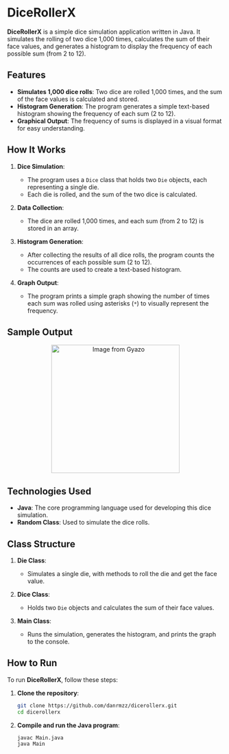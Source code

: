 # DiceRollerX

**DiceRollerX** is a simple dice simulation application written in Java. It simulates the rolling of two dice 1,000 times, calculates the sum of their face values, and generates a histogram to display the frequency of each possible sum (from 2 to 12).

## Features

- **Simulates 1,000 dice rolls**: Two dice are rolled 1,000 times, and the sum of the face values is calculated and stored.
- **Histogram Generation**: The program generates a simple text-based histogram showing the frequency of each sum (2 to 12).
- **Graphical Output**: The frequency of sums is displayed in a visual format for easy understanding.
  
## How It Works

1. **Dice Simulation**:
   - The program uses a `Dice` class that holds two `Die` objects, each representing a single die.
   - Each die is rolled, and the sum of the two dice is calculated.
  
2. **Data Collection**:
   - The dice are rolled 1,000 times, and each sum (from 2 to 12) is stored in an array.

3. **Histogram Generation**:
   - After collecting the results of all dice rolls, the program counts the occurrences of each possible sum (2 to 12).
   - The counts are used to create a text-based histogram.

4. **Graph Output**:
   - The program prints a simple graph showing the number of times each sum was rolled using asterisks (`*`) to visually represent the frequency.

## Sample Output

<p align="center">
  <img src="https://i.gyazo.com/0b23f3d3f12a6cde783f7d8457c0bc70.png" alt="Image from Gyazo" width="299"/>
</p>

## Technologies Used

- **Java**: The core programming language used for developing this dice simulation.
- **Random Class**: Used to simulate the dice rolls.
  
## Class Structure

1. **Die Class**:
   - Simulates a single die, with methods to roll the die and get the face value.

2. **Dice Class**:
   - Holds two `Die` objects and calculates the sum of their face values.

3. **Main Class**:
   - Runs the simulation, generates the histogram, and prints the graph to the console.

## How to Run

To run **DiceRollerX**, follow these steps:

1. **Clone the repository**:
   ```bash
   git clone https://github.com/danrmzz/dicerollerx.git
   cd dicerollerx
   ```

2. **Compile and run the Java program**:
   ```bash
   javac Main.java
   java Main
   ```




